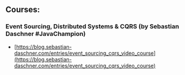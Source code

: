 
## Courses:

### Event Sourcing, Distributed Systems & CQRS (by Sebastian Daschner #JavaChampion)

- [https://blog.sebastian-daschner.com/entries/event_sourcing_cqrs_video_course](https://blog.sebastian-daschner.com/entries/event_sourcing_cqrs_video_course)
